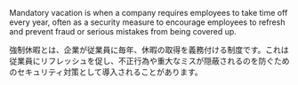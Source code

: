 
Mandatory vacation is when a company requires employees to take time off every year, often as a security measure to encourage employees to refresh and prevent fraud or serious mistakes from being covered up.

強制休暇とは、企業が従業員に毎年、休暇の取得を義務付ける制度です。これは従業員にリフレッシュを促し、不正行為や重大なミスが隠蔽されるのを防ぐためのセキュリティ対策として導入されることがあります。﻿
